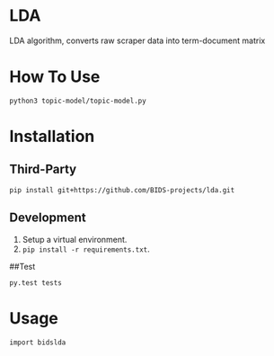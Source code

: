 # LDA
LDA algorithm, converts raw scraper data into term-document matrix

# How To Use

``` 
python3 topic-model/topic-model.py
```

# Installation

## Third-Party

```
pip install git+https://github.com/BIDS-projects/lda.git
```

## Development

1. Setup a virtual environment.
2. `pip install -r requirements.txt`.

##Test

```
py.test tests
```

# Usage

```
import bidslda
```
